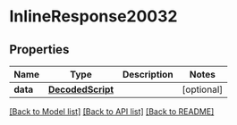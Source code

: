# InlineResponse20032

## Properties
Name | Type | Description | Notes
------------ | ------------- | ------------- | -------------
**data** | [**DecodedScript**](DecodedScript.md) |  | [optional] 

[[Back to Model list]](../README.md#documentation-for-models) [[Back to API list]](../README.md#documentation-for-api-endpoints) [[Back to README]](../README.md)


